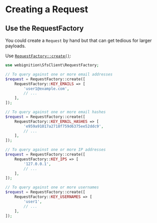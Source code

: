 # Creating a Request

## Use the RequestFactory

You could create a `Request` by hand but that can get tedious for larger payloads.

Use [`RequestFactory::create()`](https://github.com/webignition/sfs-client/blob/master/src/RequestFactory.php):

```php
use webignition\SfsClient\RequestFactory;

// To query against one or more email addresses
$request = RequestFactory::create([
    RequestFactory::KEY_EMAILS => [
        'user1@example.com',
        // ...
    ],
]);

// To query against one or more email hashes
$request = RequestFactory::create([
    RequestFactory::KEY_EMAIL_HASHES => [
        'e959a91017a2718f759d6375ee52ddc9',
        // ...
    ],
]);

// To query against one or more IP addresses
$request = RequestFactory::create([
    RequestFactory::KEY_IPS => [
        '127.0.0.1',
        // ...
    ],
]);

// To query against one or more usernames
$request = RequestFactory::create([
    RequestFactory::KEY_USERNAMES => [
        'user1',
        // ...
    ],
]);

```